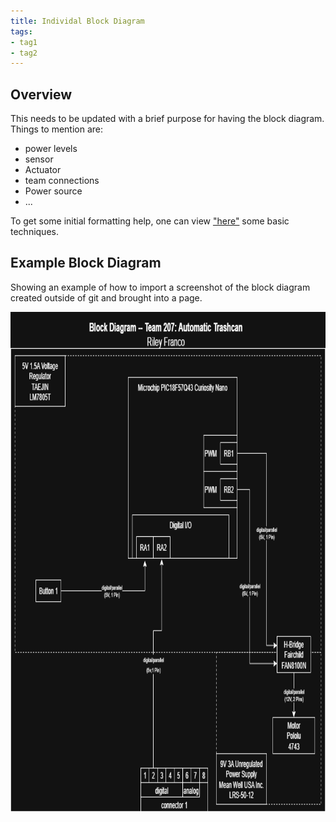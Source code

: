 ```yaml
---
title: Individal Block Diagram
tags:
- tag1
- tag2
---
```


## Overview
This needs to be updated with a brief purpose for having the block diagram.
Things to mention are:
* power levels
* sensor
* Actuator
* team connections
* Power source
* ...

To get some initial formatting help, one can view ["here"](https://embedded-systems-design.github.io/EGR304DataSheetTemplate/Appendix/basic-markdown-examples/) some basic techniques.


## Example Block Diagram 
Showing an example of how to import a screenshot of the block diagram created outside of git and brought into a page.

<img width="1877" height="800" alt="Riley_Franco_Diagram drawio" src="https://github.com/riatron8/riatron8.github.io/blob/main/docs/01-Block-Diagram/Riley_Franco_Block_Diagram.png"/>
